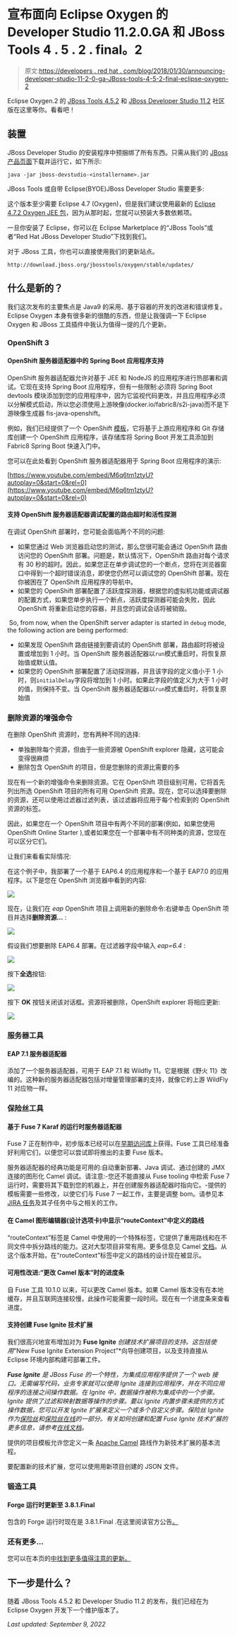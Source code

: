# 宣布面向 Eclipse Oxygen 的 Developer Studio 11.2.0.GA 和 JBoss Tools 4 . 5 . 2 . final。2

> 原文:[https://developers . red hat . com/blog/2018/01/30/announcing-developer-studio-11-2-0-ga-JBoss-tools-4-5-2-final-eclipse-oxygen-2](https://developers.redhat.com/blog/2018/01/30/announcing-developer-studio-11-2-0-ga-jboss-tools-4-5-2-final-eclipse-oxygen-2)

Eclipse Oxygen.2 的 [JBoss Tools 4.5.2](http://tools.stage.jboss.org/downloads/jbosstools/oxygen/4.5.2.Final.html) 和 [JBoss Developer Studio 11.2](http://tools.stage.jboss.org/downloads/devstudio/oxygen/11.2.0.GA.html) 社区版在这里等你。看看吧！

## 装置

JBoss Developer Studio 的安装程序中预捆绑了所有东西。只需从我们的 [JBoss 产品页面](https://www.jboss.org/products/devstudio.html)下载并运行它，如下所示:

```
java -jar jboss-devstudio-<installername>.jar

```

JBoss Tools 或自带 Eclipse(BYOE)JBoss Developer Studio 需要更多:

这个版本至少需要 Eclipse 4.7 (Oxygen)，但是我们建议使用最新的 [Eclipse 4.7.2 Oxygen JEE 包](http://www.eclipse.org/downloads/packages/eclipse-ide-java-ee-developers/oxygen2)，因为从那时起，您就可以预装大多数依赖项。

一旦你安装了 Eclipse，你可以在 Eclipse Marketplace 的“JBoss Tools”或者“Red Hat JBoss Developer Studio”下找到我们。

对于 JBoss 工具，你也可以直接使用我们的更新站点。

```
http://download.jboss.org/jbosstools/oxygen/stable/updates/
```

## 什么是新的？

我们这次发布的主要焦点是 Java9 的采用、基于容器的开发的改进和错误修复。Eclipse Oxygen 本身有很多新的很酷的东西，但是让我强调一下 Eclipse Oxygen 和 JBoss 工具插件中我认为值得一提的几个更新。

### OpenShift 3

#### OpenShift 服务器适配器中的 Spring Boot 应用程序支持

OpenShift 服务器适配器允许对基于 JEE 和 NodeJS 的应用程序进行热部署和调试。它现在支持 Spring Boot 应用程序，但有一些限制:必须将 Spring Boot devtools 模块添加到您的应用程序中，因为它监视代码更改，并且应用程序必须以分解模式启动，所以您必须使用上游映像(docker.io/fabric8/s2i-java)而不是下游映像生成器 fis-java-openshift。

例如，我们已经提供了一个 OpenShift [模板](https://raw.githubusercontent.com/jbosstools/jbosstools-website/master/documentation/whatsnew/openshift/spring.json)，它将基于上游应用程序和 Git 存储库创建一个 OpenShift 应用程序，该存储库将 Spring Boot 开发工具添加到 Fabric8 Spring Boot 快速入门中。

您可以在此处看到 OpenShift 服务器适配器用于 Spring Boot 应用程序的演示:

[https://www.youtube.com/embed/M6q6tm1ztyU?autoplay=0&start=0&rel=0](https://www.youtube.com/embed/M6q6tm1ztyU?autoplay=0&start=0&rel=0)

#### 支持 OpenShift 服务器适配器调试配置的路由超时和活性探测

在调试 OpenShift 部署时，您可能会面临两个不同的问题:

*   如果您通过 Web 浏览器启动您的测试，那么您很可能会通过 OpenShift 路由访问您的 OpenShift 部署。问题是，默认情况下，OpenShift 路由对每个请求有 30 秒的超时。因此，如果您正在单步调试您的一个断点，您将在浏览器窗口中得到一个超时错误消息，即使您仍然可以调试您的 OpenShift 部署。现在你被困在了 OpenShift 应用程序的导航中。
*   如果您的 OpenShift 部署配置了活跃度探测器，根据您的虚拟机功能或调试器的配置方式，如果您单步执行一个断点，活跃度探测器可能会失败，因此 OpenShift 将重新启动您的容器，并且您的调试会话将被销毁。

 So, from now, when the OpenShift server adapter is started in `debug` mode, the following action are being performed:

*   如果发现 OpenShift 路由链接到要调试的 OpenShift 部署，路由超时将被设置或增加到 1 小时。当 OpenShift 服务器适配器以`run`模式重启时，将恢复原始值或默认值。
*   如果您的 OpenShift 部署配置了活动探测器，并且该字段的定义值小于 1 小时，则`initialDelay`字段将增加到 1 小时。如果此字段的值定义为大于 1 小时的值，则保持不变。当 OpenShift 服务器适配器以`run`模式重启时，将恢复原始值

### 删除资源的增强命令

在删除 OpenShift 资源时，您有两种不同的选择:

*   单独删除每个资源，但由于一些资源被 OpenShift explorer 隐藏，这可能会变得很麻烦
*   删除包含 OpenShift 的项目，但是您删除的资源比需要的多

现在有一个新的增强命令来删除资源。它在 OpenShift 项目级别可用，它将首先列出所选 OpenShift 项目的所有可用 OpenShift 资源。现在，您可以选择要删除的资源，还可以使用过滤器过滤列表，该过滤器将应用于每个检索到的 OpenShift 资源的标签。

因此，如果您在一个 OpenShift 项目中有两个不同的部署(例如，如果您使用 OpenShift Online Starter ),或者如果您在一个部署中有不同种类的资源，您现在可以区分它们。

让我们来看看实际情况:

在这个例子中，我部署了一个基于 EAP6.4 的应用程序和一个基于 EAP7.0 的应用程序。以下是您在 OpenShift 浏览器中看到的内容:

![](../Images/ddc06b3c27d5976499d0b4ceb572091c.png)

现在，让我们在 *eap* OpenShift 项目上调用新的删除命令:右键单击 OpenShift 项目并选择**删除资源…** :

![](../Images/04e03235df41da5a425cf5b422d790e2.png)

假设我们想要删除 EAP6.4 部署。在过滤器字段中输入 *eap=6.4* :

![](../Images/a0c13afa5095b284e3cd2dea245932c7.png)

按下**全选**按钮:

![](../Images/95ff46313aa027c420e2d6eabd0d2efc.png)

按下 **OK** 按钮关闭该对话框。资源将被删除，OpenShift explorer 将相应更新:

![](../Images/89918e80bdb2a4a8430c8f3a8487bd3f.png)

### 服务器工具

#### EAP 7.1 服务器适配器

添加了一个服务器适配器，可用于 EAP 7.1 和 Wildfly 11。它是根据《野火 11》改编的。这种新的服务器适配器包括对增量管理部署的支持，就像它的上游 WildFly 11 对应物一样。

### 保险丝工具

#### 基于 Fuse 7 Karaf 的运行时服务器适配器

Fuse 7 正在制作中，初步版本已经可以在[早期访问库](http://origin-repository.jboss.org/nexus/content/groups/ea/org/jboss/fuse/jboss-fuse-karaf)上获得。Fuse 工具已经准备好利用它们，以便您可以尝试即将推出的主要 Fuse 版本。

服务器适配器的经典功能是可用的:自动重新部署、Java 调试、通过创建的 JMX 连接的图形化 Camel 调试。请注意:-您还不能直接从 Fuse tooling 中检索 Fuse 7 运行时，需要将其下载到您的机器上，并在创建服务器适配器时指向它。-提供的模板需要一些修改，以使它们与 Fuse 7 一起工作，主要是调整 bom。请参见本 [JIRA 任务](https://issues.jboss.org/browse/FUSETOOLS-2578)及其子任务中与之相关的工作。

#### 在 Camel 图形编辑器(设计选项卡)中显示“routeContext”中定义的路线

“routeContext”标签是 Camel 中使用的一个特殊标签，它提供了重用路线和在不同文件中拆分路线的能力。这对大型项目非常有用。更多信息见 Camel [文档](http://camel.apache.org/how-do-i-import-routes-from-other-xml-files.html)。从这个版本开始，在“routeContext”标签中定义的路线的设计现在被显示。

#### 可用性改进:“更改 Camel 版本”时的进度条

自 Fuse 工具 10.1.0 以来，可以更改 Camel 版本。如果 Camel 版本没有在本地缓存，并且互联网连接较慢，此操作可能需要一段时间。现在有一个进度条来查看进度。

#### 支持创建 Fuse Ignite 技术扩展

我们很高兴地宣布增加对为 **Fuse Ignite** *创建技术扩展项目的支持。这包括使用*“New Fuse Ignite Extension Project”*向导创建项目，以及支持直接从 Eclipse 环境内部构建可部署工件。

***Fuse Ignite** 是 JBoss Fuse 的一个特性，为集成应用程序提供了一个 web 接口。无需编写代码，业务专家就可以使用 Ignite 连接到应用程序，并在不同应用程序的连接之间操作数据。在 Ignite 中，数据操作被称为集成中的一个步骤。Ignite 提供了过滤和映射数据等操作的步骤。要以 Ignite 内置步骤未提供的方式操作数据，您可以开发 Ignite 扩展来定义一个或多个自定义步骤。保险丝 Ignite 作为[保险丝](https://developers.redhat.com/products/fuse/overview/)和[保险丝在线](https://www.redhat.com/en/explore/fuse-online)的一部分。有关如何创建和配置 Fuse Ignite 技术扩展的更多信息，请参考[在线文档](https://access.redhat.com/documentation/en-us/red_hat_jboss_fuse/6.3/html-single/tooling_user_guide/#IgniteExtension)。*

提供的项目模板允许您定义一条 [Apache Camel](http://camel.apache.org/) 路线作为新技术扩展的基本流程。

要配置新的技术扩展，您可以使用用新项目创建的 JSON 文件。

### 锻造工具

#### Forge 运行时更新至 3.8.1.Final

包含的 Forge 运行时现在是 3.8.1.Final .在这里阅读官方公告[。](http://forge.jboss.org/news/jboss-forge-3.8.1.final-is-here)

### 还有更多…

您可以在本页的[中找到更多值得注意的更新。](http://tools.stage.jboss.org/documentation/whatsnew/jbosstools/4.5.2.Final.html)

## 下一步是什么？

随着 JBoss Tools 4.5.2 和 Developer Studio 11.2 的发布，我们已经在为 Eclipse Oxygen 开发下一个维护版本了。

*Last updated: September 9, 2022*
